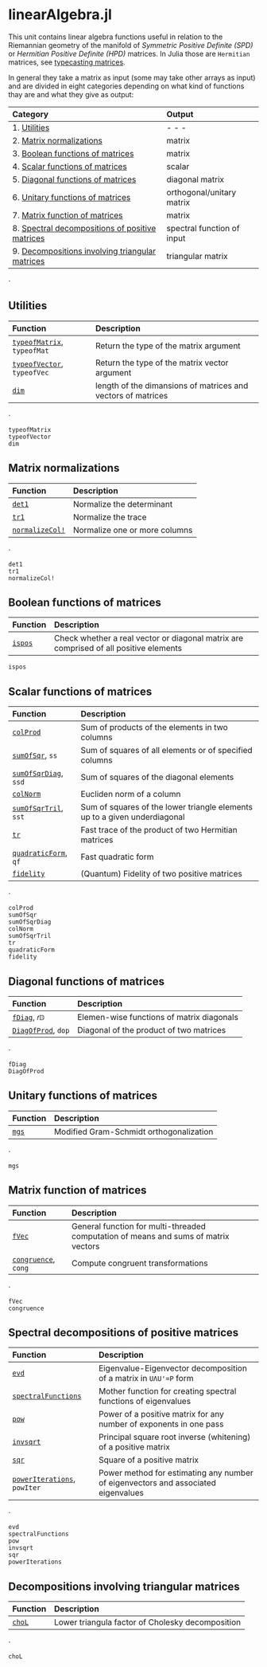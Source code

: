 # linearAlgebra.jl

 This unit contains linear algebra functions useful in relation to the Riemannian
 geometry of the manifold of *Symmetric Positive Definite (SPD)* or
 *Hermitian Positive Definite (HPD)* matrices. In Julia those are `Hermitian` matrices, see [typecasting matrices](@ref).

 In general they take a matrix as input (some may take other arrays as input) and are divided in eight categories depending on what kind of functions thay are and what they give as output:

| Category  | Output |
|:---------- |:----------- |
| 1. [Utilities](@ref)  | - - - |
| 2. [Matrix normalizations](@ref) | matrix |
| 3. [Boolean functions of matrices](@ref) | matrix |
| 4. [Scalar functions of matrices](@ref) | scalar |
| 5. [Diagonal functions of matrices](@ref) | diagonal matrix |
| 6. [Unitary functions of matrices](@ref) | orthogonal/unitary matrix |
| 7. [Matrix function of matrices](@ref) | matrix |
| 8. [Spectral decompositions of positive matrices](@ref) | spectral function of input|
| 9. [Decompositions involving triangular matrices](@ref) | triangular matrix |

⋅

## Utilities

| Function   | Description |
|:---------- |:----------- |
| [`typeofMatrix`](@ref), `typeofMat` | Return the type of the matrix argument |
| [`typeofVector`](@ref), `typeofVec` | Return the type of the matrix vector argument |
| [`dim`](@ref)| length of the dimansions of matrices and vectors of matrices |


⋅

```@docs
typeofMatrix
typeofVector
dim
```

## Matrix normalizations

| Function   | Description |
|:---------- |:----------- |
| [`det1`](@ref) | Normalize the determinant|
| [`tr1`](@ref) | Normalize the trace|
| [`normalizeCol!`](@ref) | Normalize one or more columns|

⋅

```@docs
det1
tr1
normalizeCol!
```

## Boolean functions of matrices

| Function   | Description |
|:---------- |:----------- |
| [`ispos`](@ref) | Check whether a real vector or diagonal matrix are comprised of all positive elements|

```@docs
ispos
```

## Scalar functions of matrices

| Function   | Description |
|:---------- |:----------- |
| [`colProd`](@ref) | Sum of products of the elements in two columns |
| [`sumOfSqr`](@ref), `ss` | Sum of squares of all elements or of specified columns |
| [`sumOfSqrDiag`](@ref), `ssd` | Sum of squares of the diagonal elements |
| [`colNorm`](@ref) | Eucliden norm of a column |
| [`sumOfSqrTril`](@ref), `sst` | Sum of squares of the lower triangle elements up to a given underdiagonal |
| [`tr`](@ref) | Fast trace of the product of two Hermitian matrices |
| [`quadraticForm`](@ref), `qf` | Fast quadratic form |
| [`fidelity`](@ref) | (Quantum) Fidelity of two positive matrices |

⋅

```@docs
colProd
sumOfSqr
sumOfSqrDiag
colNorm
sumOfSqrTril
tr
quadraticForm
fidelity
```

## Diagonal functions of matrices

| Function   | Description |
|:---------- |:----------- |
| [`fDiag`](@ref), `𝑓𝔻` | Elemen-wise functions of matrix diagonals|
| [`DiagOfProd`](@ref), `dop` | Diagonal of the product of two matrices|

⋅

```@docs
fDiag
DiagOfProd
```

## Unitary functions of matrices

| Function   | Description |
|:---------- |:----------- |
| [`mgs`](@ref) | Modified Gram-Schmidt orthogonalization|

⋅

```@docs
mgs
```

## Matrix function of matrices

| Function   | Description |
|:---------- |:----------- |
| [`fVec`](@ref) | General function for multi-threaded computation of means and sums of matrix vectors|
| [`congruence`](@ref), `cong` | Compute congruent transformations |




⋅

```@docs
fVec
congruence
```

## Spectral decompositions of positive matrices

| Function   | Description |
|:---------- |:----------- |
| [`evd`](@ref) | Eigenvalue-Eigenvector decomposition of a matrix in ``UΛU'=P`` form|
| [`spectralFunctions`](@ref) | Mother function for creating spectral functions of eigenvalues|
| [`pow`](@ref)| Power of a positive matrix for any number of exponents in one pass|
| [`invsqrt`](@ref)| Principal square root inverse (whitening) of a positive matrix|
| [`sqr`](@ref)| Square of a positive matrix|
| [`powerIterations`](@ref), `powIter` | Power method for estimating any number of eigenvectors and associated eigenvalues|

⋅

```@docs
evd
spectralFunctions
pow
invsqrt
sqr
powerIterations
```

## Decompositions involving triangular matrices

| Function   | Description |
|:---------- |:----------- |
| [`choL`](@ref) | Lower triangula factor of Cholesky decomposition|

⋅

```@docs
choL
```
